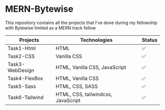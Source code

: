 # MERN-Bytewise
This repository contains all the projects that I've done during my fellowship with Bytewise limited as a MERN track fellow


| Projects        | Technologies                       | Status | 
|-----------------|------------------------------------|--------|
| Task1-Html      |	HTML	                             | ✅     |
| Task2-CSS	      | Vanilla CSS	                       | ✅     |
| Task3-WebDesign |	HTML, Vanilla CSS, JavaScript      | ✅     |
| Task4-FlexBox   |	HTML, Vanilla CSS	                 | ✅     |
| Task5-Sass      |	HTML, CSS, SASS	                   | ✅     |
| Task6-Tailwind  |	HTML, CSS, tailwindcss, JavaScript | ✅     |
